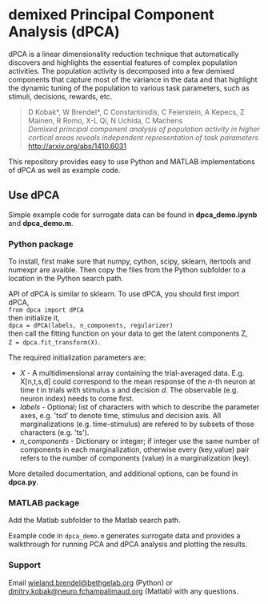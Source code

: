 demixed Principal Component Analysis (dPCA)
===========================================

dPCA is a linear dimensionality reduction technique that automatically discovers and highlights the essential features of complex population activities. The population activity is decomposed into a few demixed components that capture most of the variance in the data and that highlight the dynamic tuning of the population to various task parameters, such as stimuli, decisions, rewards, etc.

> D Kobak*, W Brendel*, C Constantinidis, C Feierstein,
A Kepecs, Z Mainen, R Romo, X-L Qi, N Uchida, C Machens<br>
> *Demixed principal component analysis of population activity in higher cortical areas reveals independent representation of task parameters*<br>
> http://arxiv.org/abs/1410.6031

This repository provides easy to use Python and MATLAB implementations of dPCA as well as example code.

## Use dPCA

Simple example code for surrogate data can be found in **dpca_demo.ipynb** and **dpca_demo.m**.

### Python package

To install, first make sure that numpy, cython, scipy, sklearn, itertools and numexpr are avaible. Then copy the files from the Python subfolder to a location in the Python search path.

API of dPCA is similar to sklearn. To use dPCA, you should first import dPCA,  
`from dpca import dPCA`  
then initialize it,    
`dpca = dPCA(labels, n_components, regularizer)`    
then call the fitting function on your data to get the latent components Z,    
`Z = dpca.fit_transform(X)`.

The required initialization parameters are:
- *X* - A multidimensional array containing the trial-averaged data. E.g. X[n,t,s,d] could correspond to the mean response of the *n*-th neuron at time *t* in trials with stimulus *s* and decision *d*. The observable (e.g. neuron index) needs to come first.
- *labels* - Optional; list of characters with which to describe the parameter axes, e.g. 'tsd' to denote time, stimulus and decision axis. All marginalizations (e.g. time-stimulus) are refered to by subsets of those characters (e.g. 'ts').
- *n_components* - Dictionary or integer; if integer use the same number of components in each marginalization, otherwise every (key,value) pair refers to the number of components (value) in a marginalization (key).

More detailed documentation, and additional options, can be found in **dpca.py**.

### MATLAB package

Add the Matlab subfolder to the Matlab search path.

Example code in `dpca_demo.m` generates surrogate data and provides a walkthrough for running PCA and dPCA analysis and  plotting the results.

### Support

Email wieland.brendel@bethgelab.org (Python) or dmitry.kobak@neuro.fchampalimaud.org (Matlab) with any questions.
